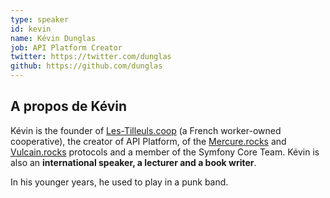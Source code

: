 ```yaml
---
type: speaker
id: kevin
name: Kévin Dunglas
job: API Platform Creator
twitter: https://twitter.com/dunglas
github: https://github.com/dunglas
---
```


## A propos de Kévin

Kévin is the founder of [Les-Tilleuls.coop](https://les-tilleuls.coop/en) (a French worker-owned cooperative), the creator of API Platform, of the [Mercure.rocks](https://mercure.rocks/) and [Vulcain.rocks](https://github.com/dunglas/vulcain) protocols and a member of the Symfony Core Team. Kévin is also an **international speaker, a lecturer and a book writer**.

In his younger years, he used to play in a punk band.
